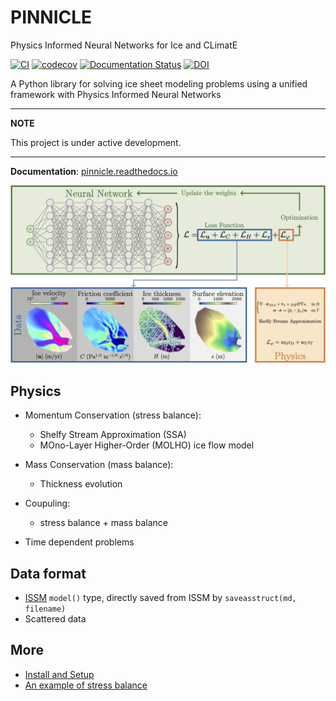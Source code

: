 
# PINNICLE
Physics Informed Neural Networks for Ice and CLimatE

[![CI](https://github.com/ISSMteam/PINNICLE/actions/workflows/CI.yml/badge.svg)](https://github.com/ISSMteam/PINNICLE/actions/workflows/CI.yml)
[![codecov](https://codecov.io/gh/ISSMteam/PINNICLE/graph/badge.svg?token=S7REK0IKJH)](https://codecov.io/gh/ISSMteam/PINNICLE)
[![Documentation Status](https://readthedocs.org/projects/pinnicle/badge/?version=latest)](https://pinnicle.readthedocs.io/en/latest/?badge=latest)
[![DOI](https://zenodo.org/badge/DOI/10.5281/zenodo.15178900.svg)](https://doi.org/10.5281/zenodo.15178900)

A Python library for solving ice sheet modeling problems using a unified framework with Physics Informed Neural Networks


---
**NOTE**

   This project is under active development.

---

**Documentation**: [pinnicle.readthedocs.io](https://pinnicle.readthedocs.io)

![](docs/images/pinn.png)

## Physics

- Momentum Conservation (stress balance):
  - Shelfy Stream Approximation (SSA)
  - MOno-Layer Higher-Order (MOLHO) ice flow model

- Mass Conservation (mass balance):
  - Thickness evolution

- Coupuling:
  - stress balance + mass balance

- Time dependent problems

## Data format

- [ISSM](https://issm.jpl.nasa.gov) `model()` type, directly saved from ISSM by `saveasstruct(md, filename)`
- Scattered data


## More

- [Install and Setup](https://pinnicle.readthedocs.io/en/latest/installation.html#installation)
- [An example of stress balance](https://pinnicle.readthedocs.io/en/latest/examples/ssa.html)

